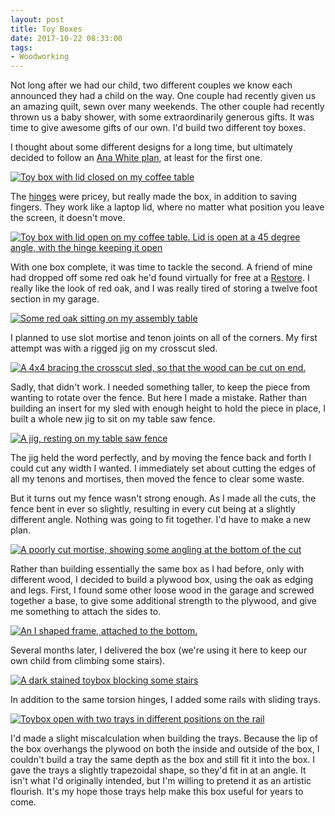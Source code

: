 ```yaml
---
layout: post 
title: Toy Boxes
date: 2017-10-22 08:33:00
tags:
- Woodworking
---
```

Not long after we had our child, two different couples we know each announced they had a child on the way. One couple had recently given us an amazing quilt, sewn over many weekends. The other couple had recently thrown us a baby shower, with some extraordinarily generous gifts. It was time to give awesome gifts of our own. I'd build two different toy boxes.

I thought about some different designs for a long time, but ultimately decided to follow an [Ana White plan](http://www.ana-white.com/2013/09/plans/simple-modern-toy-box-lid), at least for the first one.  

<a href="https://imgur.com/acUjis6"><img alt="Toy box with lid closed on my coffee table" src="https://i.imgur.com/acUjis6.jpg"></a>

The [hinges](http://amzn.to/2xXCQPI) were pricey, but really made the box, in addition to saving fingers. They work like a laptop lid, where no matter what position you leave the screen, it doesn't move.

<a href="https://imgur.com/Z2qWmic"><img alt="Toy box with lid open on my coffee table. Lid is open at a 45 degree angle, with the hinge keeping it open" src="https://i.imgur.com/Z2qWmic.jpg"></a>

With one box complete, it was time to tackle the second. A friend of mine had dropped off some red oak he'd found virtually for free at a [Restore](http://www.sehabitat.org/restore/). I really like the look of red oak, and I was really tired of storing a twelve foot section in my garage. 

<a href="https://imgur.com/TAWAF4Z"><img alt="Some red oak sitting on my assembly table" src="https://i.imgur.com/TAWAF4Z.jpg"></a>

I planned to use slot mortise and tenon joints on all of the corners. My first attempt was with a rigged jig on my crosscut sled.

<a href="https://imgur.com/wn7blUY"><img alt="A 4x4 bracing the crosscut sled, so that the wood can be cut on end." src="https://i.imgur.com/wn7blUY.jpg"></a>

Sadly, that didn't work. I needed something taller, to keep the piece from wanting to rotate over the fence. But here I made a mistake. Rather than building an insert for my sled with enough height to hold the piece in place, I built a whole new jig to sit on my table saw fence.

<a href="https://imgur.com/l9qd2D1"><img alt="A  jig, resting on my table saw fence" src="https://i.imgur.com/l9qd2D1.jpg"></a>

The jig held the word perfectly, and by moving the fence back and forth I could cut any width I wanted. I immediately set about cutting the edges of all my tenons and mortises, then moved the fence to clear some waste.

But it turns out my fence wasn't strong enough. As I made all the cuts, the fence bent in ever so slightly, resulting in every cut being at a slightly different angle. Nothing was going to fit together. I'd have to make a new plan.

<a href="https://imgur.com/TQUtDRo"><img alt="A  poorly cut mortise, showing some angling at the bottom of the cut" src="https://i.imgur.com/TQUtDRo.jpg"></a>

Rather than building essentially the same box as I had before, only with different wood, I decided to build a plywood box, using the oak as edging and legs. First, I found some other loose wood in the garage and screwed together a base, to give some additional strength to the plywood, and give me something to attach the sides to. 

<a href="https://imgur.com/wUkqv0o"><img alt="An I shaped frame, attached to the bottom." src="https://i.imgur.com/wUkqv0o.jpg"></a>

Several months later, I delivered the box (we're using it here to keep our own child from climbing some stairs).

<a href="https://imgur.com/qh9DNT4"><img alt="A dark stained toybox blocking some stairs" src="https://i.imgur.com/qh9DNT4.jpg"></a>

In addition to the same torsion hinges, I added some rails with sliding trays. 

<a href="https://imgur.com/51P1DDz"><img alt="Toybox open with two trays in different positions on the rail" src="https://i.imgur.com/51P1DDz.jpg"></a>

I'd made a slight miscalculation when building the trays. Because the lip of the box overhangs the plywood on both the inside and outside of the box, I couldn't build a tray the same depth as the box and still fit it into the box. I gave the trays a slightly trapezoidal shape, so they'd fit in at an angle. It isn't what I'd originally intended, but I'm willing to pretend it as an artistic flourish. It's my hope those trays help make this box useful for years to come.